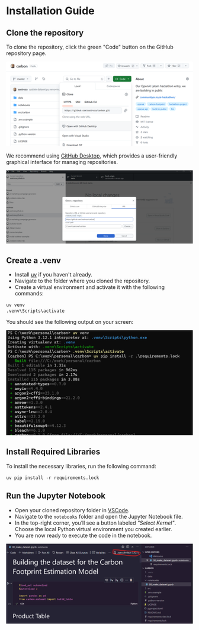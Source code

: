 # Installation Guide

## Clone the repository

To clone the repository, click the green "Code" button on the GitHub repository page.

![github](imgs/github.png)

We recommend using [GitHub Desktop](https://github.com/apps/desktop), which provides a user-friendly graphical interface for managing repositories.

![github desktop](imgs/github-desktop.png)

## Create a .venv

- Install [uv](https://github.com/astral-sh/uv) if you haven't already.
- Navigate to the folder where you cloned the repository.
- Create a virtual environment and activate it with the following commands:

```shell
uv venv
.venv\Scripts\activate
```
You should see the following output on your screen:

![uv](imgs/uv.png)

## Install Required Libraries

To install the necessary libraries, run the following command:

```shell
uv pip install -r requirements.lock
```

## Run the Jupyter Notebook

- Open your cloned repository folder in [VSCode](https://code.visualstudio.com/).
- Navigate to the `notebooks` folder and open the Jupyter Notebook file.
- In the top-right corner, you’ll see a button labeled *"Select Kernel"*. Choose the local Python virtual environment you created earlier.
- You are now ready to execute the code in the notebook.

![jupyter](imgs/jupyter.png)